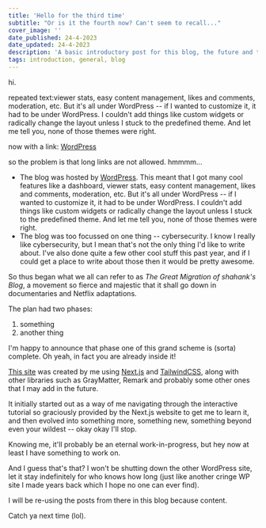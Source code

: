 ```yaml
---
title: 'Hello for the third time'
subtitle: "Or is it the fourth now? Can't seem to recall..."
cover_image: ''
date_published: 24-4-2023
date_updated: 24-4-2023
description: 'A basic introductory post for this blog, the future and the general state of things.'
tags: introduction, general, blog
---
```


hi.

repeated text:viewer stats, easy content management, likes and comments, moderation, etc. But it's all under WordPress -- if I wanted to customize it, it had to be under WordPress. I couldn't add things like custom widgets or radically change the layout unless I stuck to the predefined theme. And let me tell you, none of those themes were right.

now with a link: [WordPress](https://wordpress.com)

so the problem is that long links are not allowed. hmmmm...

- The blog was hosted by [WordPress](https://wordpress.com). This meant that I got many cool features like a dashboard, viewer stats, easy content management, likes and comments, moderation, etc. But it's all under WordPress -- if I wanted to customize it, it had to be under WordPress. I couldn't add things like custom widgets or radically change the layout unless I stuck to the predefined theme. And let me tell you, none of those themes were right.
- The blog was too focussed on one thing -- cybersecurity. I know I really like cybersecurity, but I mean that's not the only thing I'd like to write about. I've also done quite a few other cool stuff this past year, and if I could get a place to write about those then it would be pretty awesome.

So thus began what we all can refer to as _The Great Migration of shahank's Blog_, a movement so fierce and majestic that it shall go down in documentaries and Netflix adaptations.

The plan had two phases:

1. something
2. another thing

I'm happy to announce that phase one of this grand scheme is (sorta) complete.
Oh yeah, in fact you are already inside it!

[This site](https://shahanknet.vercel.app) was created by me using [Next.js](https://nextjs.org) and [TailwindCSS](https://tailwindcss.com), along with other libraries such as GrayMatter, Remark and probably some other ones that I may add in the future.

It initially started out as a way of me navigating through the interactive tutorial so graciously provided by the Next.js website to get me to learn it, and then evolved into something more, something new, something beyond even your wildest -- okay okay I'll stop.

Knowing me, it'll probably be an eternal work-in-progress, but hey now at least I have something to work on.

And I guess that's that? I won't be shutting down the other WordPress site, let it stay indefinitely for who knows how long (just like another cringe WP site I made years back which I hope no one can ever find).

I will be re-using the posts from there in this blog because content.

Catch ya next time (lol).
